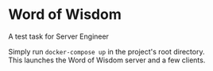 # Word of Wisdom
A test task for Server Engineer

Simply run `docker-compose up` in the project's root directory. \
This launches the Word of Wisdom server and a few clients.
